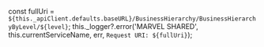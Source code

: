const fullUri = `${this._apiClient.defaults.baseURL}/BusinessHierarchy/BusinessHierarchyByLevel/${level}`;
this._logger?.error('MARVEL SHARED', this.currentServiceName, err, `Request URI: ${fullUri}`);